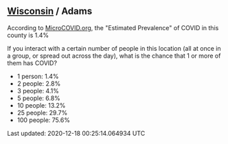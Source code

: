 
## [Wisconsin](/united-states/wisconsin) / Adams

According to [MicroCOVID.org](http://microcovid.org),
the "Estimated Prevalence" of COVID in this county is 1.4%

If you interact with a certain number of people in this location
(all at once in a group, or spread out across the day), what is the chance that
1 or more of them has COVID?

- 1 person: 1.4%
- 2 people: 2.8%
- 3 people: 4.1%
- 5 people: 6.8%
- 10 people: 13.2%
- 25 people: 29.7%
- 100 people: 75.6%

Last updated: 2020-12-18 00:25:14.064934 UTC
